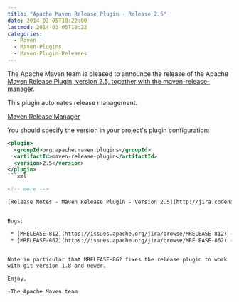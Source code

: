 ```yaml
---
title: "Apache Maven Release Plugin - Release 2.5"
date: 2014-03-05T18:22:00
lastmod: 2014-03-05T18:22
categories:
  - Maven
  - Maven-Plugins
  - Maven-Plugin-Releases
---
```

The Apache Maven team is pleased to announce the release of the Apache
[Maven Release Plugin, version 2.5, together with the
maven-release-manager](http://maven.apache.org/maven-release/maven-release-plugin/).

This plugin automates release management.

[Maven Release Manager](http://maven.apache.org/maven-release/maven-release-manager/)

You should specify the version in your project's plugin configuration:

```xml
<plugin>
  <groupId>org.apache.maven.plugins</groupId>
  <artifactId>maven-release-plugin</artifactId>
  <version>2.5</version>
</plugin>
```xml

<!-- more -->

[Release Notes - Maven Release Plugin - Version 2.5](http://jira.codehaus.org/secure/ReleaseNote.jspa?projectId=11144&version=19017)


Bugs:

 * [MRELEASE-812](https://issues.apache.org/jira/browse/MRELEASE-812) - "prepare" does not commit before tagging and therefore deploys snapshot instead of release
 * [MRELEASE-862](https://issues.apache.org/jira/browse/MRELEASE-862) - Upgrade to Apache Maven SCM 1.9


Note in particular that MRELEASE-862 fixes the release plugin to work
with git version 1.8 and newer.

Enjoy,

-The Apache Maven team
